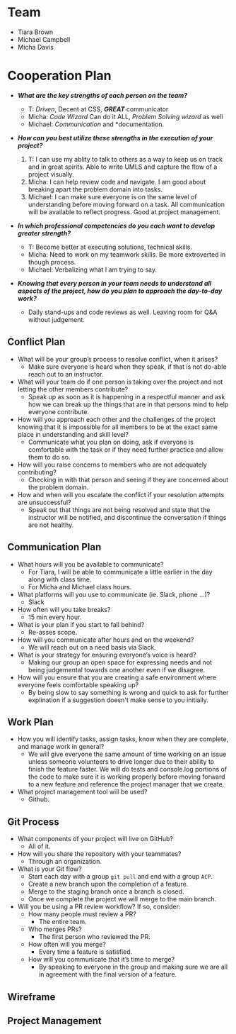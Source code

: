 # Team 
- Tiara Brown 
- Michael Campbell
- Micha Davis


# Cooperation Plan

- ***What are the key strengths of each person on the team?***
  - T: *Driven*, Decent at CSS, ***GREAT*** communicator
  - Micha: *Code Wizard* Can do it ALL, *Problem Solving wizard* as well
  - Michael: *Communication* and *documentation.

- ***How can you best utilize these strengths in the execution of your project?***
  1. T: I can use my ablity to talk to others as a way to keep us on track and in great spirits. Able to write UMLS and capture the flow of a project visually.
  2. Micha: I can help review code and navigate. I am good about breaking apart the problem domain into tasks.
  3. Michael: I can make sure everyone is on the same level of understanding before moving forward on a task. All communication will be available to reflect progress. Good at project management.
- ***In which professional competencies do you each want to develop greater strength?***
  - T: Become better at executing solutions, technical skills.
  - Micha: Need to work on my teamwork skills. Be more extroverted in though process.
  - Michael: Verbalizing what I am trying to say.

- ***Knowing that every person in your team needs to understand all aspects of the project, how do you plan to approach the day-to-day work?***
  - Daily stand-ups and code reviews as well. Leaving room for Q&A without judgement.

## Conflict Plan

- What will be your group’s process to resolve conflict, when it arises?
  -  Make sure everyone is heard when they speak, if that is not do-able reach out to an instructor.
- What will your team do if one person is taking over the project and not letting the other members contribute?
  - Speak up as soon as it is happening in a respectful manner and ask how we can break up the things that are in that persons mind to help everyone contribute.
- How will you approach each other and the challenges of the project knowing that it is impossible for all members to be at the exact same place in understanding and skill level?
  - Communicate what you plan on doing, ask if everyone is comfortable with the task or if they need further practice and allow them to do so.
- How will you raise concerns to members who are not adequately contributing?
  - Checking in with that person and seeing if they are concerned about the problem domain. 
- How and when will you escalate the conflict if your resolution attempts are unsuccessful?
  - Speak out that things are not being resolved and state that the instructor will be notified, and discontinue the conversation if things are not healthy.

## Communication Plan

- What hours will you be available to communicate?
  - For Tiara, I will be able to communicate a little earlier in the day along with class time. 
  - For Micha and Michael class hours.
- What platforms will you use to communicate (ie. Slack, phone …)?
  - Slack 
- How often will you take breaks?
  - 15 min every hour.
- What is your plan if you start to fall behind?
  - Re-asses scope.
- How will you communicate after hours and on the weekend?
  - We will reach out on a need basis via Slack.
- What is your strategy for ensuring everyone’s voice is heard?
  - Making our group an open space for expressing needs and not being judgemental towards one another even if we disagree.
- How will you ensure that you are creating a safe environment where everyone feels comfortable speaking up?
  - By being slow to say something is wrong and quick to ask for further explination if a suggestion doesn't make sense to you initially.

## Work Plan

- How you will identify tasks, assign tasks, know when they are complete, and manage work in general?
  - We will give everyone the same amount of time working on an issue unless someone volunteers to drive longer due to their ability to finish the feature faster. We will do tests and console.log portions of the code to make sure it is working properly before moving forward to a new feature and reference the project manager that we create.
- What project management tool will be used?
  - Github.

## Git Process

- What components of your project will live on GitHub?
  - All of it.
- How will you share the repository with your teammates?
  - Through an organization.
- What is your Git flow?
  - Start each day with a group ```git pull``` and end with a group ```ACP```.
  - Create a new branch upon the completion of a feature.
  - Merge to the staging branch once a branch is closed.
  - Once we complete the project we will merge to the main branch.
- Will you be using a PR review workflow? If so, consider:
  - How many people must review a PR?
    - The entire team.
  - Who merges PRs?
    - The first person who reviewed the PR.
  - How often will you merge?
    - Every time a feature is satisfied.
  - How will you communicate that it’s time to merge?
    - By speaking to everyone in the group and making sure we are all in agreement with the final version of a feature.


## Wireframe

## Project Management




